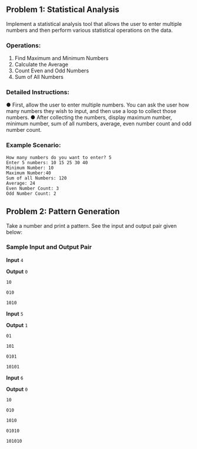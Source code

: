 ## Problem 1: Statistical Analysis

Implement a statistical analysis tool that allows the user to enter multiple numbers and then
perform various statistical operations on the data.

### Operations:

1. Find Maximum and Minimum Numbers
2. Calculate the Average
3. Count Even and Odd Numbers
4. Sum of All Numbers

### Detailed Instructions:

● First, allow the user to enter multiple numbers. You can ask the user how many
numbers they wish to input, and then use a loop to collect those numbers.
● After collecting the numbers, display maximum number, minimum number, sum of all
numbers, average, even number count and odd number count.

### Example Scenario:

```
How many numbers do you want to enter? 5
Enter 5 numbers: 10 15 25 30 40
Minimum Number: 10
Maximum Number:40
Sum of all Numbers: 120
Average: 24
Even Number Count: 3
Odd Number Count: 2
```

## Problem 2: Pattern Generation

Take a number and print a pattern. See the input and output pair given below:

### Sample Input and Output Pair

**Input**
`4`

**Output**
`0`

`10`

`010`

`1010`

**Input**
`5`

**Output**
`1`

`01`

`101`

`0101`

`10101`

**Input**
`6`

**Output**
`0`

`10`

`010`

`1010`

`01010`

`101010`
